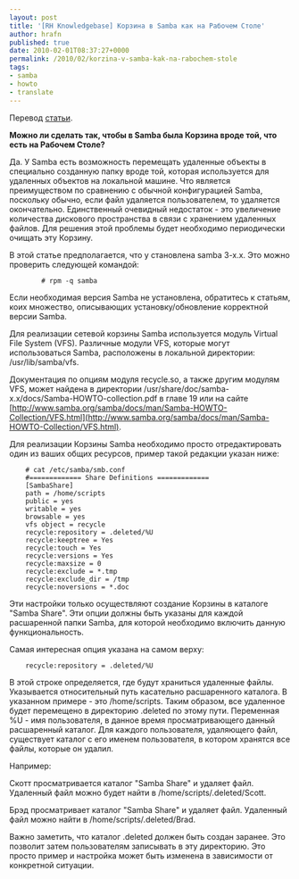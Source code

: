 ```yaml
--- 
layout: post 
title: '[RH Knowledgebase] Корзина в Samba как на Рабочем Столе' 
author: hrafn 
published: true 
date: 2010-02-01T08:37:27+0000 
permalink: /2010/02/korzina-v-samba-kak-na-rabochem-stole 
tags:
- samba
- howto
- translate
--- 
```


Перевод [статьи](http://kbase.redhat.com/faq/docs/DOC-4802).

**Можно ли сделать так, чтобы в Samba была Корзина вроде той, что есть на Рабочем Столе?**

Да. У Samba есть возможность перемещать удаленные объекты в специально
созданную папку вроде той, которая используется для удаленных объектов на
локальной машине. Что является преимуществом по сравнению с обычной
конфигурацией Samba, поскольку обычно, если файл удаляется пользователем, то
удаляется окончательно. Единственный очевидный недостаток - это увеличение
количества дискового пространства в связи с хранением удаленных файлов. Для
решения этой проблемы будет необходимо периодически очищать эту Корзину.

<!--more-->

В этой статье предполагается, что у становлена samba 3-x.x. Это можно
проверить следующей командой:

			# rpm -q samba

Если необходимая версия Samba не установлена, обратитесь к статьям, коих
множество, описывающих установку/обновление корректной версии Samba.

Для реализации сетевой корзины Samba используется модуль Virtual File System
(VFS). Различные модули VFS, которые могут использоваться Samba, расположены в
локальной директории: /usr/lib/samba/vfs.

Документация по опциям модуля recycle.so, а также другим модулям VFS, может
найдена в директории /usr/share/doc/samba-x.x/docs/Samba-HOWTO-collection.pdf
в главе 19 или на сайте [http://www.samba.org/samba/docs/man/Samba-HOWTO-Collection/VFS.html](http://www.samba.org/samba/docs/man/Samba-HOWTO-Collection/VFS.html).

Для реализации Корзины Samba необходимо просто отредактировать один из ваших
общих ресурсов, пример такой редакции указан ниже:

		# cat /etc/samba/smb.conf
		#============= Share Definitions =============
		[SambaShare]
		path = /home/scripts
		public = yes
		writable = yes
		browsable = yes
		vfs object = recycle
		recycle:repository = .deleted/%U
		recycle:keeptree = Yes
		recycle:touch = Yes
		recycle:versions = Yes
		recycle:maxsize = 0
		recycle:exclude = *.tmp
		recycle:exclude_dir = /tmp
		recycle:noversions = *.doc

Эти настройки только осуществляют создание Корзины в каталоге "Samba Share".
Эти опции должны быть указаны для каждой расшаренной папки Samba, для которой
необходимо включить данную функциональность.

Самая интересная опция указана на самом верху:

		recycle:repository = .deleted/%U

В этой строке определяется, где будут храниться удаленные файлы. Указывается
относительный путь касательно расшаренного каталога. В указанном примере - это
/home/scripts. Таким образом, все удаленное будет перемещено в директорию
.deleted по этому пути. Переменная %U - имя пользователя, в данное время
просматривающего данный расшаренный каталог. Для каждого пользователя,
удаляющего файл, существует каталог с его именем пользователя, в котором
хранятся все файлы, которые он удалил.

Например:

Скотт просматривается каталог "Samba Share" и удаляет файл. Удаленный файл
можно будет найти в /home/scripts/.deleted/Scott.

Брэд просматривает каталог "Samba Share" и удаляет файл. Удаленный файл можно
найти в /home/scripts/.deleted/Brad.

Важно заметить, что каталог .deleted должен быть создан заранее. Это позволит
затем пользователям записывать в эту директорию. Это просто пример и настройка
может быть изменена в зависимости от конкретной ситуации.

